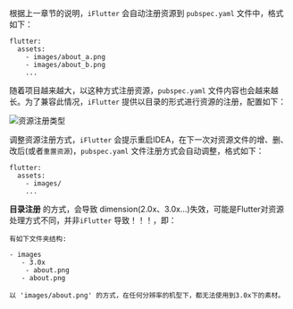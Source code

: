 根据上一章节的说明，`iFlutter` 会自动注册资源到 `pubspec.yaml` 文件中，格式如下：
```
flutter:
  assets:
    - images/about_a.png
    - images/about_b.png
    ...

```
随着项目越来越大，以这种方式注册资源，`pubspec.yaml` 文件内容也会越来越长。为了兼容此情况，`iFlutter` 提供以目录的形式进行资源的注册，配置如下：

![资源注册类型](https://cdn.jsdelivr.net/gh/YangLang116/iFlutter-Document/configs/fold_register.png)

调整资源注册方式，`iFlutter` 会提示重启IDEA，在下一次对资源文件的增、删、改后(或者`重置资源`)，`pubspec.yaml` 文件注册方式会自动调整，格式如下：

```
flutter:
  assets:
    - images/
    ...

```

**目录注册** 的方式，会导致 dimension(2.0x、3.0x...)失效，可能是Flutter对资源处理方式不同，并非`iFlutter` 导致！！！，即：

```
有如下文件夹结构:

- images
   - 3.0x
    - about.png
   - about.png

以 'images/about.png' 的方式，在任何分辨率的机型下，都无法使用到3.0x下的素材。

```
